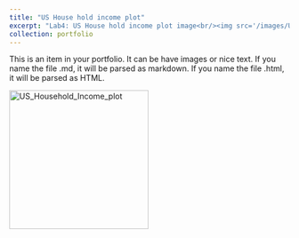 ```yaml
---
title: "US House hold income plot"
excerpt: "Lab4: US House hold income plot image<br/><img src='/images/US_Household_Income_plot.png'>"
collection: portfolio
---
```


This is an item in your portfolio. It can be have images or nice text. If you name the file .md, it will be parsed as markdown. If you name the file .html, it will be parsed as HTML. 


<img width="250" alt="US_Household_Income_plot" src="https://user-images.githubusercontent.com/124603857/225799150-b30b54d1-705f-4f21-ad07-046804bcfce3.png">
